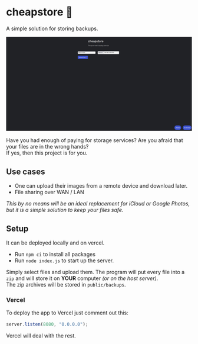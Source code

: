 # cheapstore 🤑
A simple solution for storing backups.

![showcase](./public/assets/show.png)

Have you had enough of paying for storage services? Are you afraid that your files are in the wrong hands?  
If yes, then this project is for you.

## Use cases
- One can upload their images from a remote device and download later.
- File sharing over WAN / LAN

*This by no means will be an ideal replacement for iCloud or Google Photos, but it is a simple solution to keep your files safe.*

## Setup
It can be deployed locally and on vercel.
- Run `npm ci` to install all packages
- Run `node index.js` to start up the server.

Simply select files and upload them. The program will put every file into a `zip` and will store it on **YOUR** computer *(or on the host server)*.    
The zip archives will be stored in `public/backups`.

### Vercel
To deploy the app to Vercel just comment out this:
```js
server.listen(8080, "0.0.0.0");
```
Vercel will deal with the rest.